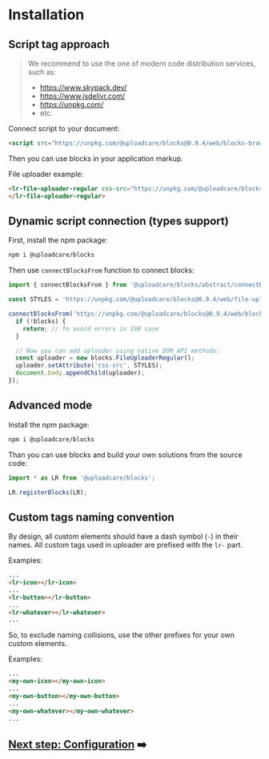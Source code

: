 # Installation

## Script tag approach

> We recommend to use the one of modern code distribution services, such as:
>
> - https://www.skypack.dev/
> - https://www.jsdelivr.com/
> - https://unpkg.com/
> - etc.

Connect script to your document:

```html
<script src="https://unpkg.com/@uploadcare/blocks@0.9.4/web/blocks-browser.min.js" type="module"></script>
```

Then you can use blocks in your application markup.

File uploader example:

```html
<lr-file-uploader-regular css-src="https://unpkg.com/@uploadcare/blocks@0.9.4/web/file-uploader-regular.min.css">
</lr-file-uploader-regular>
```

## Dynamic script connection (types support)

First, install the npm package:

```sh
npm i @uploadcare/blocks
```

Then use `connectBlocksFrom` function to connect blocks:

```js
import { connectBlocksFrom } from '@uploadcare/blocks/abstract/connectBlocksFrom.js';

const STYLES = 'https://unpkg.com/@uploadcare/blocks@0.9.4/web/file-uploader-regular.min.css';

connectBlocksFrom('https://unpkg.com/@uploadcare/blocks@0.9.4/web/blocks-browser.min.js').then((blocks) => {
  if (!blocks) {
    return; // To avoid errors in SSR case
  }

  // Now you can add uploader using native DOM API methods:
  const uploader = new blocks.FileUploaderRegular();
  uploader.setAttribute('css-src', STYLES);
  document.body.appendChild(uploader);
});
```

## Advanced mode

Install the npm package:

```sh
npm i @uploadcare/blocks
```

Than you can use blocks and build your own solutions from the source code:

```js
import * as LR from '@uploadcare/blocks';

LR.registerBlocks(LR);
```

## Custom tags naming convention

By design, all custom elements should have a dash symbol (`-`) in their names.
All custom tags used in uploader are prefixed with the `lr-` part.

Examples:

```html
...
<lr-icon></lr-icon>
...
<lr-button></lr-button>
...
<lr-whatever></lr-whatever>
...
```

So, to exclude naming collisions, use the other prefixes for your own custom elements.

Examples:

```html
...
<my-own-icon></my-own-icon>
...
<my-own-button></my-own-button>
...
<my-own-whatever></my-own-whatever>
...
```

## [Next step: Configuration](/get-started/configuration/) ➡️
